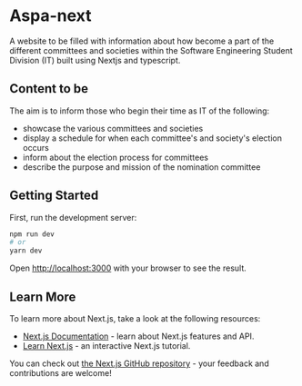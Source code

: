 
# Aspa-next
A website to be filled with information about how become a part of 
the different committees and societies within the Software Engineering 
Student Division (IT) built using Nextjs and typescript.

## Content to be
The aim is to inform those who begin their time as IT of the following:
* showcase the various committees and societies
* display a schedule for when each committee's and society's election occurs
* inform about the election process for committees
* describe the purpose and mission of the nomination committee

## Getting Started

First, run the development server:

```bash
npm run dev
# or
yarn dev
```

Open [http://localhost:3000](http://localhost:3000) with your browser to see the result.


## Learn More

To learn more about Next.js, take a look at the following resources:

- [Next.js Documentation](https://nextjs.org/docs) - learn about Next.js features and API.
- [Learn Next.js](https://nextjs.org/learn) - an interactive Next.js tutorial.

You can check out [the Next.js GitHub repository](https://github.com/vercel/next.js/) - your feedback and contributions are welcome!
